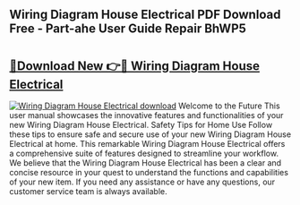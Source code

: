 ## Wiring Diagram House Electrical PDF Download Free - Part-ahe User Guide Repair BhWP5

# <h2><a href="http://dfk2fb4.blite.top/?on=Wiring+Diagram+House+Electrical">🔗Download New 👉🔴 Wiring Diagram House Electrical</a></h2>

[![Wiring Diagram House Electrical download](https://i.imgur.com/lujVjoI.png)](http://dfk2fb4.blite.top/?on=Wiring+Diagram+House+Electrical)
Welcome to the Future This user manual showcases the innovative features and functionalities of your new Wiring Diagram House Electrical. Safety Tips for Home Use Follow these tips to ensure safe and secure use of your new Wiring Diagram House Electrical at home. This remarkable Wiring Diagram House Electrical offers a comprehensive suite of features designed to streamline your workflow. We believe that the Wiring Diagram House Electrical has been a clear and concise resource in your quest to understand the functions and capabilities of your new item. If you need any assistance or have any questions, our customer service team is always available.
